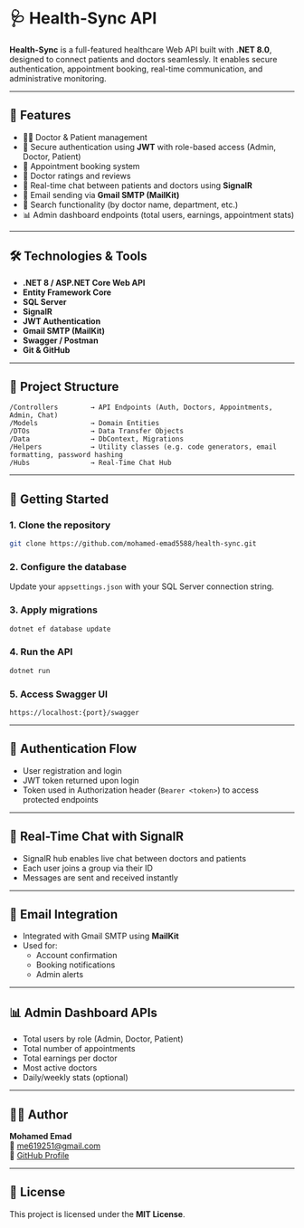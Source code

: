 # 🩺 Health-Sync API

**Health-Sync** is a full-featured healthcare Web API built with **.NET 8.0**, designed to connect patients and doctors seamlessly. It enables secure authentication, appointment booking, real-time communication, and administrative monitoring.

---

## 🚀 Features

- 👨‍⚕️ Doctor & Patient management  
- 🔐 Secure authentication using **JWT** with role-based access (Admin, Doctor, Patient)  
- 📅 Appointment booking system  
- 🌟 Doctor ratings and reviews  
- 💬 Real-time chat between patients and doctors using **SignalR**  
- 📧 Email sending via **Gmail SMTP (MailKit)**  
- 🔎 Search functionality (by doctor name, department, etc.)  
- 📊 Admin dashboard endpoints (total users, earnings, appointment stats)

---

## 🛠️ Technologies & Tools

- **.NET 8 / ASP.NET Core Web API**
- **Entity Framework Core**
- **SQL Server**
- **SignalR**
- **JWT Authentication**
- **Gmail SMTP (MailKit)**
- **Swagger / Postman**
- **Git & GitHub**

---

## 📁 Project Structure

```
/Controllers        → API Endpoints (Auth, Doctors, Appointments, Admin, Chat)
/Models             → Domain Entities
/DTOs               → Data Transfer Objects
/Data               → DbContext, Migrations
/Helpers            → Utility classes (e.g. code generators, email formatting, password hashing
/Hubs               → Real-Time Chat Hub
```

---

## 🧪 Getting Started

### 1. Clone the repository

```bash
git clone https://github.com/mohamed-emad5588/health-sync.git
```

### 2. Configure the database

Update your `appsettings.json` with your SQL Server connection string.

### 3. Apply migrations

```bash
dotnet ef database update
```

### 4. Run the API

```bash
dotnet run
```

### 5. Access Swagger UI

```
https://localhost:{port}/swagger
```

---

## 🔐 Authentication Flow

- User registration and login
- JWT token returned upon login
- Token used in Authorization header (`Bearer <token>`) to access protected endpoints

---

## 💬 Real-Time Chat with SignalR

- SignalR hub enables live chat between doctors and patients
- Each user joins a group via their ID
- Messages are sent and received instantly

---

## 📧 Email Integration

- Integrated with Gmail SMTP using **MailKit**
- Used for:
  - Account confirmation
  - Booking notifications
  - Admin alerts

---

## 📊 Admin Dashboard APIs

- Total users by role (Admin, Doctor, Patient)
- Total number of appointments
- Total earnings per doctor
- Most active doctors
- Daily/weekly stats (optional)

---

## 👨‍💻 Author

**Mohamed Emad**  
📧 me619251@gmail.com  
🔗 [GitHub Profile](https://github.com/mohamed-emad5588)

---

## 📝 License

This project is licensed under the **MIT License**.
